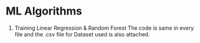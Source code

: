 # ML Algorithms
1. Training Linear Regression & Random Forest
The code is same in every file and the .csv file for Dataset used is also attached.
